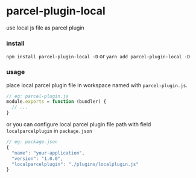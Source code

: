 # parcel-plugin-local
use local js file as parcel plugin

### install
`npm install parcel-plugin-local -D`
or
`yarn add parcel-plugin-local -D`

### usage
place local parcel plugin file in workspace named with `parcel-plugin.js`.

```javascript
// eg: parcel-plugin.js
module.exports = function (bundler) {
  // ...
}
```
or
you can configure local parcel plugin file path with field `localparcelplugin` in `package.json`

```javascript
// eg: package.json
{
  "name": "your-application",
  "version": "1.0.0",
  "localparcelplugin": "./plugins/localplugin.js"
}
```

